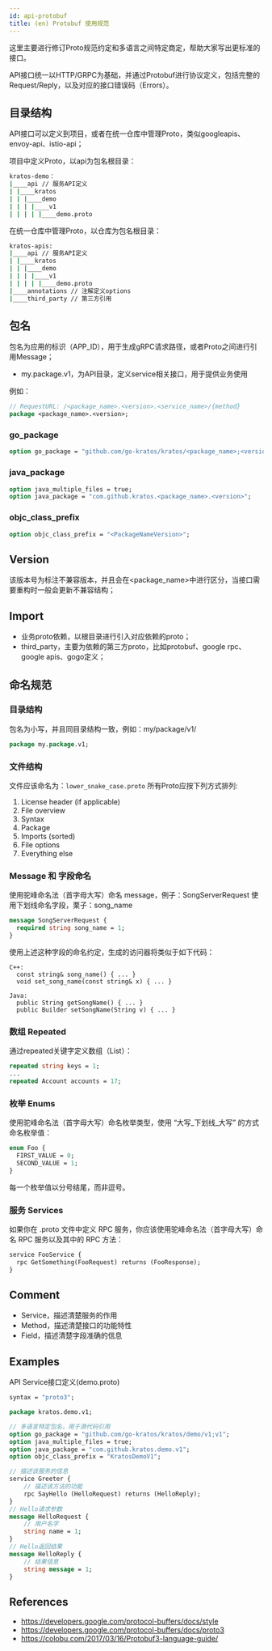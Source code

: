 ```yaml
---
id: api-protobuf
title: (en) Protobuf 使用规范
---
```


这里主要进行修订Proto规范约定和多语言之间特定商定，帮助大家写出更标准的接口。

API接口统一以HTTP/GRPC为基础，并通过Protobuf进行协议定义，包括完整的Request/Reply，以及对应的接口错误码（Errors）。

## 目录结构
API接口可以定义到项目，或者在统一仓库中管理Proto，类似googleapis、envoy-api、istio-api；

项目中定义Proto，以api为包名根目录：
```bash
kratos-demo：
|____api // 服务API定义
| |____kratos
| | |____demo
| | | |____v1
| | | | |____demo.proto
```
在统一仓库中管理Proto，以仓库为包名根目录：
```bash
kratos-apis:
|____api // 服务API定义
| |____kratos
| | |____demo
| | | |____v1
| | | | |____demo.proto
|____annotations // 注解定义options
|____third_party // 第三方引用
```

## 包名
包名为应用的标识（APP_ID），用于生成gRPC请求路径，或者Proto之间进行引用Message；

*  my.package.v1，为API目录，定义service相关接口，用于提供业务使用

例如：
```protobuf
// RequestURL: /<package_name>.<version>.<service_name>/{method}
package <package_name>.<version>;
```
### go_package
```protobuf
option go_package = "github.com/go-kratos/kratos/<package_name>;<version>";
```
### java_package
```protobuf
option java_multiple_files = true;
option java_package = "com.github.kratos.<package_name>.<version>";
```
### objc_class_prefix
```protobuf
option objc_class_prefix = "<PackageNameVersion>";
```

## Version

该版本号为标注不兼容版本，并且会在<package_name>中进行区分，当接口需要重构时一般会更新不兼容结构；

## Import

* 业务proto依赖，以根目录进行引入对应依赖的proto；
* third_party，主要为依赖的第三方proto，比如protobuf、google rpc、google apis、gogo定义；

## 命名规范

###  目录结构
包名为小写，并且同目录结构一致，例如：my/package/v1/
```protobuf
package my.package.v1;
```

### 文件结构
文件应该命名为：`lower_snake_case.proto`
所有Proto应按下列方式排列:
1. License header (if applicable)
2. File overview
3. Syntax
4. Package
5. Imports (sorted)
6. File options
7. Everything else

### Message 和 字段命名
使用驼峰命名法（首字母大写）命名 message，例子：SongServerRequest
使用下划线命名字段，栗子：song_name
```protobuf
message SongServerRequest {
  required string song_name = 1;
}
```
使用上述这种字段的命名约定，生成的访问器将类似于如下代码：
```
C++:
  const string& song_name() { ... }
  void set_song_name(const string& x) { ... }

Java:
  public String getSongName() { ... }
  public Builder setSongName(String v) { ... }
```
### 数组 Repeated
通过repeated关键字定义数组（List）：
```protobuf
repeated string keys = 1;
...
repeated Account accounts = 17;
```

### 枚举 Enums
使用驼峰命名法（首字母大写）命名枚举类型，使用 “大写_下划线_大写” 的方式命名枚举值：
```protobuf
enum Foo {
  FIRST_VALUE = 0;
  SECOND_VALUE = 1;
}
```
每一个枚举值以分号结尾，而非逗号。

### 服务 Services
如果你在 .proto 文件中定义 RPC 服务，你应该使用驼峰命名法（首字母大写）命名 RPC 服务以及其中的 RPC 方法：
```protobuf
service FooService {
  rpc GetSomething(FooRequest) returns (FooResponse);
}
```

## Comment
* Service，描述清楚服务的作用
* Method，描述清楚接口的功能特性
* Field，描述清楚字段准确的信息

## Examples
API Service接口定义(demo.proto)
```protobuf
syntax = "proto3";

package kratos.demo.v1;

// 多语言特定包名，用于源代码引用
option go_package = "github.com/go-kratos/kratos/demo/v1;v1";
option java_multiple_files = true;
option java_package = "com.github.kratos.demo.v1";
option objc_class_prefix = "KratosDemoV1";

// 描述该服务的信息
service Greeter {
    // 描述该方法的功能
    rpc SayHello (HelloRequest) returns (HelloReply);
}
// Hello请求参数
message HelloRequest {
    // 用户名字
    string name = 1;
}
// Hello返回结果
message HelloReply {
    // 结果信息
    string message = 1;
}
```

## References
* https://developers.google.com/protocol-buffers/docs/style
* https://developers.google.com/protocol-buffers/docs/proto3
* https://colobu.com/2017/03/16/Protobuf3-language-guide/
